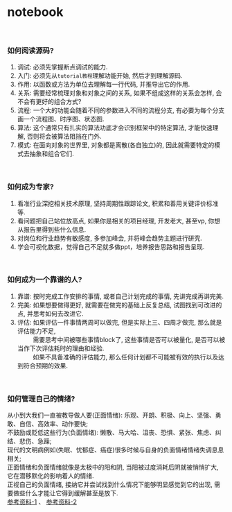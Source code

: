 # notebook

&nbsp;  
### 如何阅读源码?  
1. 调试: 必须先掌握断点调试的能力.  
2. 入门: 必须先从`tutorial教程`理解功能开始, 然后才到理解源码.  
3. 作用: 以函数或方法为单位去理解每一行代码, 并推导出它的作用.  
4. 关系: 需要经常梳理对象和对象之间的关系, 如果不组成这样的关系会怎样, 会不会有更好的组合方式?  
5. 流程: 一个大的功能会随着不同的参数进入不同的流程分支, 有必要为每个分支画一个流程图、时序图、状态图.  
6. 算法: 这个通常只有扎实的算法功底才会识别框架中的特定算法, 才能快速理解, 否则将会被算法阻挡在门外.  
7. 模式: 在面向对象的世界里, 对象都是离散(各自独立)的, 因此就需要特定的模式去抽象和组合它们.  


&nbsp;  
### 如何成为专家?  
1. 看准行业深挖相关技术原理, 坚持周期性跟踪论文, 积累和善用关键评价标准等.   
2. 看问题把自己站位放高点, 如果你是相关的项目经理, 开发老大, 甚至vp, 你想从报告里得到些什么信息.  
3. 对岗位和行业趋势有敏感度, 多参加峰会, 并将峰会趋势主题进行研究.  
4. 学会可视化数据，觉得自己不足就多做ppt，培养报告思路和报告呈现.  


&nbsp;  
### 如何成为一个靠谱的人?  
1. 靠谱: 按时完成工作安排的事情, 或者自己计划完成的事情, 先讲完成再讲完美.  
2. 完美: 如果想要做得更好, 就需要在做完的基础上反复总结, 试图找到可改进的点, 并思考如何去改进它.  
3. 评估: 如果评估一件事情两周可以做完, 但是实际上三、四周才做完, 那么就是评估能力不足,   
   &nbsp; &nbsp; &nbsp; &nbsp; &nbsp;需要思考中间被哪些事情block了, 这些事情是否可以被量化, 是否可以被当作下次评估耗时的理由和经验.   
   &nbsp; &nbsp; &nbsp; &nbsp; &nbsp;如果不具备准确的评估能力, 那么任何计划都不可能被有效的执行以及达到符合预期的效果.  


&nbsp;  
### 如何管理自己的情绪?  
从小到大我们一直被教导做人要(正面情绪): 乐观、开朗、积极、向上、坚强、勇敢、自信、高效率、动作要快;     
不鼓励或贬低这些行为(负面情绪): 懒散、马大哈、沮丧、恐惧、紧张、焦虑、纠结、悲伤、急躁;     
现代的文明病例如(失眠、忧郁症、癌症)很多时候与自身的负面情绪情绪失调息息相关;     
正面情绪和负面情绪就像是太极中的阳和阴, 当阳被过度消耗后阴就被悄悄扩大, 它在潜移默化的影响着人的情绪.  
正视自己的负面情绪, 接纳它并尝试找到什么情况下能够明显感觉到它的出现, 需要做些什么才能让它得到缓解甚至是放下.  
[参考资料-1](https://youtu.be/Ueoyveyz5LU?t=933) 、 [参考资料-2](https://www.youtube.com/watch?v=ygA-6CaH6Qg)  
